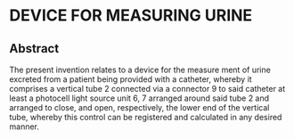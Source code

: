 # DEVICE FOR MEASURING URINE

## Abstract
The present invention relates to a device for the measure ment of urine excreted from a patient being provided with a catheter, whereby it comprises a vertical tube 2 connected via a connector 9 to said catheter at least a photocell light source unit 6, 7 arranged around said tube 2 and arranged to close, and open, respectively, the lower end of the vertical tube, whereby this control can be registered and calculated in any desired manner.